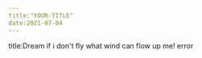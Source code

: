 ```yaml
---
title:"YOUR-TITLE"
date:2021-07-04
---
```

title:Dream
if i don't fly what wind can flow up me!
error
